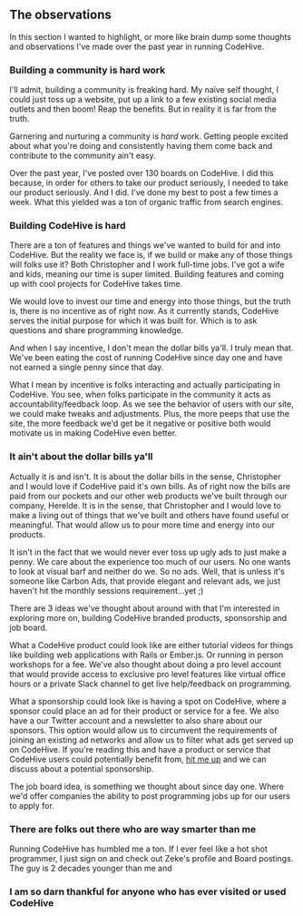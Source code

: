 ## The observations

In this section I wanted to highlight, or more like brain dump some thoughts and observations I've made over the past year in running CodeHive.

### Building a community is hard work

I'll admit, building a community is freaking hard. My naïve self thought, I could just toss up a website, put up a link to a few existing social media outlets and then boom! Reap the benefits. But in reality it is far from the truth.

Garnering and nurturing a community is *hard* work. Getting people excited about what you're doing and consistently having them come back and contribute to the community ain't easy.

Over the past year, I've posted over 130 boards on CodeHive. I did this because, in order for others to take our product seriously, I needed to take our product seriously. And I did. I've done my best to post a few times a week. What this yielded was a ton of organic traffic from search engines.

### Building CodeHive is hard

There are a ton of features and things we've wanted to build for and into CodeHive. But the reality we face is, if we build or make any of those things will folks use it? Both Christopher and I work full-time jobs. I've got a wife and kids, meaning our time is super limited. Building features and coming up with cool projects for CodeHive takes time.

We would love to invest our time and energy into those things, but the truth is, there is no incentive as of right now. As it currently stands, CodeHive serves the initial purpose for which it was built for. Which is to ask questions and share programming knowledge.

And when I say incentive, I don't mean the dollar bills ya'll. I truly mean that. We've been eating the cost of running CodeHive since day one and have not earned a single penny since that day.

What I mean by incentive is folks interacting and actually participating in CodeHive. You see, when folks participate in the community it acts as accountability/feedback loop. As we see the behavior of users with our site, we could make tweaks and adjustments. Plus, the more peeps that use the site, the more feedback we'd get be it negative or positive both would motivate us in making CodeHive even better.

### It ain't about the dollar bills ya'll

Actually it is and isn't. It is about the dollar bills in the sense, Christopher and I would love if CodeHive paid it's own bills. As of right now the bills are paid from our pockets and our other web products we've built through our company, Herelde. It is in the sense, that Christopher and I would love to make a living out of things that we've built and others have found useful or meaningful. That would allow us to pour more time and energy into our products.

It isn't in the fact that we would never ever toss up ugly ads to just make a penny. We care about the experience too much of our users. No one wants to look at visual barf and neither do we. So no ads. Well, that is unless it's someone like Carbon Ads, that provide elegant and relevant ads, we just haven't hit the monthly sessions requirement...yet ;)

There are 3 ideas we've thought about around with that I'm interested in exploring more on, building CodeHive branded products, sponsorship and job board.

What a CodeHive product could look like are either tutorial videos for things like building web applications with Rails or Ember.js. Or running in person workshops for a fee. We've also thought about doing a pro level account that would provide access to exclusive pro level features like virtual office hours or a private Slack channel to get live help/feedback on programming.

What a sponsorship could look like is having a spot on CodeHive, where a sponsor could place an ad for their product or service for a fee. We also have a our Twitter account and a newsletter to also share about our sponsors. This option would allow us to circumvent the requirements of joining an existing ad networks and allow us to filter what ads get served up on CodeHive. If you're reading this and have a product or service that CodeHive users could potentially benefit from, [hit me up](mailto:hello@codehive.io) and we can discuss about a potential sponsorship.

The job board idea, is something we thought about since day one. Where we'd offer companies the ability to post programming jobs up for our users to apply for.

### There are folks out there who are way smarter than me

Running CodeHive has humbled me a ton. If I ever feel like a hot shot programmer, I just sign on and check out Zeke's profile and Board postings. The guy is 2 decades younger than me and

### I am so darn thankful for anyone who has ever visited or used CodeHive
